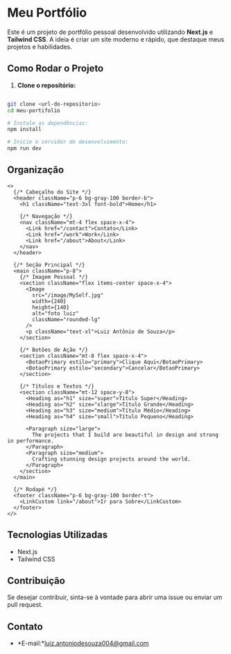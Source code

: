 # Meu Portfólio

Este é um projeto de portfólio pessoal desenvolvido utilizando **Next.js** e **Tailwind CSS**. A ideia é criar um site moderno e rápido, que destaque meus projetos e habilidades.

## Como Rodar o Projeto

1. **Clone o repositório:**

```bash

git clone <url-do-repositorio>
cd meu-portifolio

# Instale as dependências:
npm install

# Inicie o servidor de desenvolvimento:
npm run dev
```
## Organização
```tsx
<>
  {/* Cabeçalho do Site */}
  <header className="p-6 bg-gray-100 border-b">
    <h1 className="text-3xl font-bold">Home</h1>
    
    {/* Navegação */}
    <nav className="mt-4 flex space-x-4">
      <Link href="/contact">Contato</Link>
      <Link href="/work">Work</Link>
      <Link href="/about">About</Link>
    </nav>
  </header>

  {/* Seção Principal */}
  <main className="p-8">
    {/* Imagem Pessoal */}
    <section className="flex items-center space-x-4">
      <Image 
        src="/image/MySelf.jpg" 
        width={240} 
        height={140} 
        alt="foto luiz" 
        className="rounded-lg"
      />
      <p className="text-xl">Luiz Antônio de Souza</p>
    </section>

    {/* Botões de Ação */}
    <section className="mt-8 flex space-x-4">
      <BotaoPrimary estilo="primary">Clique Aqui</BotaoPrimary>
      <BotaoPrimary estilo="secondary">Cancelar</BotaoPrimary>
    </section>

    {/* Títulos e Textos */}
    <section className="mt-12 space-y-8">
      <Heading as="h1" size="super">Título Super</Heading>
      <Heading as="h2" size="xlarge">Título Grande</Heading>
      <Heading as="h3" size="medium">Título Médio</Heading>
      <Heading as="h4" size="small">Título Pequeno</Heading>

      <Paragraph size="large">
        The projects that I build are beautiful in design and strong in performance.
      </Paragraph>
      <Paragraph size="medium">
        Crafting stunning design projects around the world.
      </Paragraph>
    </section>
  </main>

  {/* Rodapé */}
  <footer className="p-6 bg-gray-100 border-t">
    <LinkCustom link="/about">Ir para Sobre</LinkCustom>
  </footer>
</>
```

## Tecnologias Utilizadas
- Next.js
- Tailwind CSS

## Contribuição
Se desejar contribuir, sinta-se à vontade para abrir uma issue ou enviar um pull request.

## Contato
- *E-mail:*luiz.antoniodesouza004@gmail.com